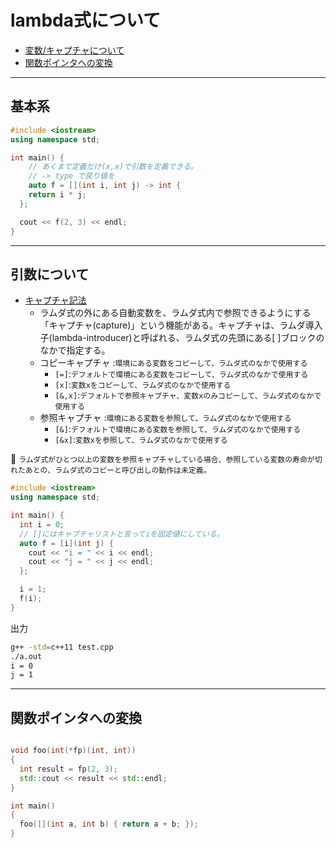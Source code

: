 # lambda式について

- [変数/キャプチャについて](#args)
- [関数ポインタへの変換](#function)

---

## 基本系

```cpp
#include <iostream>
using namespace std;

int main() {
    // あくまで定義だけ(x,x)で引数を定義できる。
    // -> type で戻り値を
    auto f = [](int i, int j) -> int {
    return i * j;
  };

  cout << f(2, 3) << endl;
}

```

---

## <a name=args>引数について</a>

- [キャプチャ記法](https://cpprefjp.github.io/lang/cpp11/lambda_expressions.html#capture)
  - ラムダ式の外にある自動変数を、ラムダ式内で参照できるようにする「キャプチャ(capture)」という機能がある。キャプチャは、ラムダ導入子(lambda-introducer)と呼ばれる、ラムダ式の先頭にある[ ]ブロックのなかで指定する。
  - コピーキャプチャ :`環境にある変数をコピーして、ラムダ式のなかで使用する`
    - `[=]`:`デフォルトで環境にある変数をコピーして、ラムダ式のなかで使用する`
    - `[x]`:`変数xをコピーして、ラムダ式のなかで使用する`
    - `[&,x]`:`デフォルトで参照キャプチャ、変数xのみコピーして、ラムダ式のなかで使用する`
  - 参照キャプチャ :`環境にある変数を参照して、ラムダ式のなかで使用する`
    - `[&]`:`デフォルトで環境にある変数を参照して、ラムダ式のなかで使用する`
    - `[&x]`:`変数xを参照して、ラムダ式のなかで使用する`

🚨 `ラムダ式がひとつ以上の変数を参照キャプチャしている場合、参照している変数の寿命が切れたあとの、ラムダ式のコピーと呼び出しの動作は未定義。`

```cpp
#include <iostream>
using namespace std;

int main() {
  int i = 0;
  // []にはキャプチャリストと言ってiを固定値にしている。
  auto f = [i](int j) {
    cout << "i = " << i << endl;
    cout << "j = " << j << endl;
  };

  i = 1;
  f(i);
}

```

出力

```sh
g++ -std=c++11 test.cpp
./a.out 
i = 0
j = 1
```

---

## <a name=function>関数ポインタへの変換</a>

```cpp

void foo(int(*fp)(int, int))
{
  int result = fp(2, 3);
  std::cout << result << std::endl;
}

int main()
{
  foo([](int a, int b) { return a + b; });
}
```
